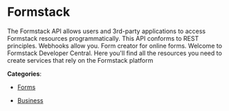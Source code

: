 # Formstack


The Formstack API allows users and 3rd-party applications to access Formstack resources programmatically. This API conforms to REST principles. Webhooks allow you. Form creator for online forms.  Welcome to Formstack Developer Central. Here you'll find all the resources you need to create services that rely on the Formstack platform



**Categories**:

- [Forms](https://github.com/apis-list/apis-list#forms)

- [Business](https://github.com/apis-list/apis-list#business)



